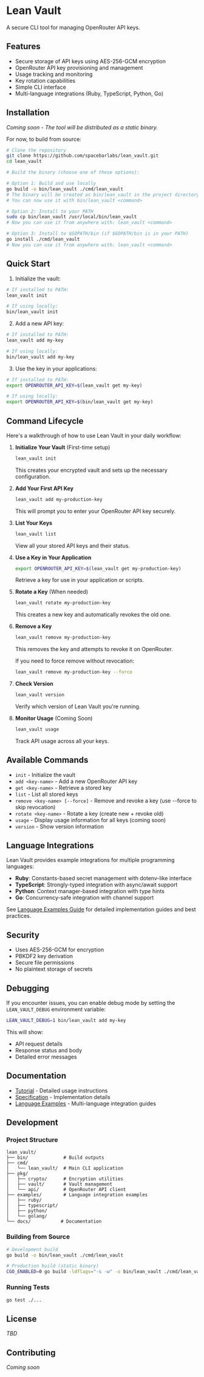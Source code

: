 # Lean Vault

A secure CLI tool for managing OpenRouter API keys.

## Features

- Secure storage of API keys using AES-256-GCM encryption
- OpenRouter API key provisioning and management
- Usage tracking and monitoring
- Key rotation capabilities
- Simple CLI interface
- Multi-language integrations (Ruby, TypeScript, Python, Go)

## Installation

*Coming soon - The tool will be distributed as a static binary.*

For now, to build from source:

```bash
# Clone the repository
git clone https://github.com/spacebarlabs/lean_vault.git
cd lean_vault

# Build the binary (choose one of these options):

# Option 1: Build and use locally
go build -o bin/lean_vault ./cmd/lean_vault
# The binary will be created as bin/lean_vault in the project directory
# You can now use it with bin/lean_vault <command>

# Option 2: Install to your PATH
sudo cp bin/lean_vault /usr/local/bin/lean_vault
# Now you can use it from anywhere with: lean_vault <command>

# Option 3: Install to $GOPATH/bin (if $GOPATH/bin is in your PATH)
go install ./cmd/lean_vault
# Now you can use it from anywhere with: lean_vault <command>
```

## Quick Start

1. Initialize the vault:
```bash
# If installed to PATH:
lean_vault init

# If using locally:
bin/lean_vault init
```

2. Add a new API key:
```bash
# If installed to PATH:
lean_vault add my-key

# If using locally:
bin/lean_vault add my-key
```

3. Use the key in your applications:
```bash
# If installed to PATH:
export OPENROUTER_API_KEY=$(lean_vault get my-key)

# If using locally:
export OPENROUTER_API_KEY=$(bin/lean_vault get my-key)
```

## Command Lifecycle

Here's a walkthrough of how to use Lean Vault in your daily workflow:

1. **Initialize Your Vault** (First-time setup)
   ```bash
   lean_vault init
   ```
   This creates your encrypted vault and sets up the necessary configuration.

2. **Add Your First API Key**
   ```bash
   lean_vault add my-production-key
   ```
   This will prompt you to enter your OpenRouter API key securely.

3. **List Your Keys**
   ```bash
   lean_vault list
   ```
   View all your stored API keys and their status.

4. **Use a Key in Your Application**
   ```bash
   export OPENROUTER_API_KEY=$(lean_vault get my-production-key)
   ```
   Retrieve a key for use in your application or scripts.

5. **Rotate a Key** (When needed)
   ```bash
   lean_vault rotate my-production-key
   ```
   This creates a new key and automatically revokes the old one.

6. **Remove a Key**
   ```bash
   lean_vault remove my-production-key
   ```
   This removes the key and attempts to revoke it on OpenRouter.
   
   If you need to force remove without revocation:
   ```bash
   lean_vault remove my-production-key --force
   ```

7. **Check Version**
   ```bash
   lean_vault version
   ```
   Verify which version of Lean Vault you're running.

8. **Monitor Usage** (Coming Soon)
   ```bash
   lean_vault usage
   ```
   Track API usage across all your keys.

## Available Commands

- `init` - Initialize the vault
- `add <key-name>` - Add a new OpenRouter API key
- `get <key-name>` - Retrieve a stored key
- `list` - List all stored keys
- `remove <key-name> [--force]` - Remove and revoke a key (use --force to skip revocation)
- `rotate <key-name>` - Rotate a key (create new + revoke old)
- `usage` - Display usage information for all keys (coming soon)
- `version` - Show version information

## Language Integrations

Lean Vault provides example integrations for multiple programming languages:

- **Ruby**: Constants-based secret management with dotenv-like interface
- **TypeScript**: Strongly-typed integration with async/await support
- **Python**: Context manager-based integration with type hints
- **Go**: Concurrency-safe integration with channel support

See [Language Examples Guide](docs/language_examples.md) for detailed implementation guides and best practices.

## Security

- Uses AES-256-GCM for encryption
- PBKDF2 key derivation
- Secure file permissions
- No plaintext storage of secrets

## Debugging

If you encounter issues, you can enable debug mode by setting the `LEAN_VAULT_DEBUG` environment variable:

```bash
LEAN_VAULT_DEBUG=1 bin/lean_vault add my-key
```

This will show:
- API request details
- Response status and body
- Detailed error messages

## Documentation

- [Tutorial](docs/TUTORIAL.md) - Detailed usage instructions
- [Specification](docs/lean_vault_spec.md) - Implementation details
- [Language Examples](docs/language_examples.md) - Multi-language integration guides

## Development

### Project Structure

```
lean_vault/
├── bin/             # Build outputs
├── cmd/
│   └── lean_vault/  # Main CLI application
├── pkg/
│   ├── crypto/      # Encryption utilities
│   ├── vault/       # Vault management
│   └── api/         # OpenRouter API client
├── examples/        # Language integration examples
│   ├── ruby/
│   ├── typescript/
│   ├── python/
│   └── golang/
└── docs/           # Documentation
```

### Building from Source

```bash
# Development build
go build -o bin/lean_vault ./cmd/lean_vault

# Production build (static binary)
CGO_ENABLED=0 go build -ldflags="-s -w" -o bin/lean_vault ./cmd/lean_vault
```

### Running Tests

```bash
go test ./...
```

## License

*TBD*

## Contributing

*Coming soon*